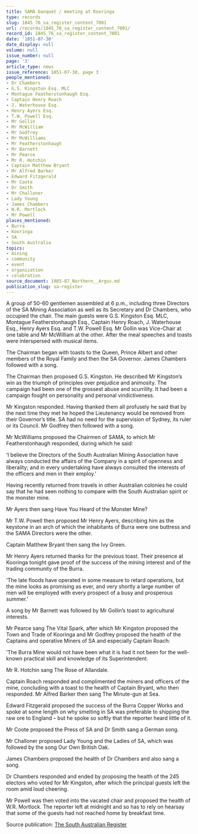 ```yaml
---
title: SAMA banquet / meeting at Kooringa
type: records
slug: 1845_76_sa_register_content_7001
url: /records/1845_76_sa_register_content_7001/
record_id: 1845_76_sa_register_content_7001
date: '1851-07-30'
date_display: null
volume: null
issue_number: null
page: '3'
article_type: news
issue_reference: 1851-07-30, page 3
people_mentioned:
- Dr Chambers
- G.S. Kingston Esq. MLC
- Montague Featherstonhaugh Esq.
- Captain Henry Roach
- J. Waterhouse Esq.
- Henry Ayers Esq.
- T.W. Powell Esq.
- Mr Gollin
- Mr McWilliam
- Mr Godfrey
- Mr McWilliams
- Mr Featherstonhaugh
- Mr Barnett
- Mr Pearce
- Mr R. Hotchin
- Captain Matthew Bryant
- Mr Alfred Barker
- Edward Fitzgerald
- Mr Coote
- Dr Smith
- Mr Challoner
- Lady Young
- James Chambers
- W.R. Mortlock
- Mr Powell
places_mentioned:
- Burra
- Kooringa
- SA
- South Australia
topics:
- mining
- community
- event
- organization
- celebration
source_document: 1985-87_Northern__Argus.md
publication_slug: sa-register
---
```


A group of 50-60 gentlemen assembled at 6 p.m., including three Directors of the SA Mining Association as well as its Secretary and Dr Chambers, who occupied the chair.  The main guests were G.S. Kingston Esq. MLC, Montague Featherstonhaugh Esq., Captain Henry Roach, J. Waterhouse Esq., Henry Ayers Esq. and T.W. Powell Esq.  Mr Gollin was Vice-Chair at one table and Mr McWilliam at the other.  After the meal speeches and toasts were interspersed with musical items.

The Chairman began with toasts to the Queen, Prince Albert and other members of the Royal Family and then the SA Governor.  James Chambers followed with a song.

The Chairman then proposed G.S. Kingston.  He described Mr Kingston’s win as the triumph of principles over prejudice and animosity.  The campaign had been one of the grossest abuse and scurrility.  It had been a campaign fought on personality and personal vindictiveness.

Mr Kingston responded.  Having thanked them all profusely he said that by the next time they met he hoped the Lieutenancy would be removed from their Governor’s title.  SA had no need for the supervision of Sydney, its ruler or its Council.  Mr Godfrey then followed with a song.

Mr McWilliams proposed the Chairmen of SAMA, to which Mr Featherstonhaugh responded, during which he said:

‘I believe the Directors of the South Australian Mining Association have always conducted the affairs of the Company in a spirit of openness and liberality; and in every undertaking have always consulted the interests of the officers and men in their employ.’

Having recently returned from travels in other Australian colonies he could say that he had seen nothing to compare with the South Australian spirit or the monster mine.

Mr Ayers then sang Have You Heard of the Monster Mine?

Mr T.W. Powell then proposed Mr Henry Ayers, describing him as the keystone in an arch of which the inhabitants of Burra were one buttress and the SAMA Directors were the other.

Captain Matthew Bryant then sang the Ivy Green.

Mr Henry Ayers returned thanks for the previous toast.  Their presence at Kooringa tonight gave proof of the success of the mining interest and of the trading community of the Burra.

‘The late floods have operated in some measure to retard operations, but the mine looks as promising as ever, and very shortly a large number of men will be employed with every prospect of a busy and prosperous summer.’

A song by Mr Barnett was followed by Mr Gollin’s toast to agricultural interests.

Mr Pearce sang The Vital Spark, after which Mr Kingston proposed the Town and Trade of Kooringa and Mr Godfrey proposed the health of the Captains and operative Miners of SA and especially Captain Roach:

‘The Burra Mine would not have been what it is had it not been for the well-known practical skill and knowledge of its Superintendent.

Mr R. Hotchin sang The Rose of Allandale.

Captain Roach responded and complimented the miners and officers of the mine, concluding with a toast to the health of Captain Bryant, who then responded.  Mr Alfred Barker then sang The Minute-gun at Sea.

Edward Fitzgerald proposed the success of the Burra Copper Works and spoke at some length on why smelting in SA was preferable to shipping the raw ore to England – but he spoke so softly that the reporter heard little of it.

Mr Coote proposed the Press of SA and Dr Smith sang a German song.

Mr Challoner proposed Lady Young and the Ladies of SA, which was followed by the song Our Own British Oak.

James Chambers proposed the health of Dr Chambers and also sang a song.

Dr Chambers responded and ended by proposing the health of the 245 electors who voted for Mr Kingston, after which the principal guests left the room amid loud cheering.

Mr Powell was then voted into the vacated chair and proposed the health of W.R. Mortlock.  The reporter left at midnight and so has to rely on hearsay that some of the guests had not reached home by breakfast time.

Source publication: [The South Australian Register](/publications/sa-register/)
